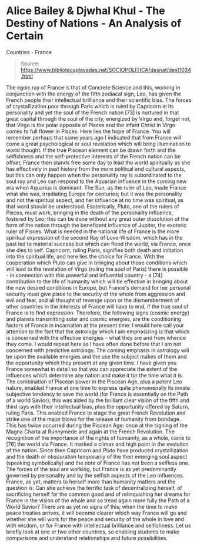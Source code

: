 # Alice Bailey & Djwhal Khul - The Destiny of Nations - An Analysis of Certain
Countries - France

> Source: https://www.bibliotecapleyades.net/SOCIOPOLITICA/desnat/dest1034.html

The egoic ray of France is that of Concrete Science and this, working in conjunction with the energy of the fifth zodiacal sign, Leo, has given the French people their intellectual brilliance and their scientific bias. The forces of crystallization pour through Paris which is ruled by Capricorn in its personality and yet the soul of the French nation [73] is nurtured in that great capital through the soul of the city, energized by Virgo and, forget not, that Virgo is the polar opposite of Pisces and the infant Christ in Virgo comes to full flower in Pisces. Here lies the hope of France. You will remember perhaps that some years ago I indicated that from France will come a great psychological or soul revelation which will bring illumination to world thought. If the true Piscean element can be drawn forth and the selfishness and the self-protective interests of the French nation can be offset, France then stands free some day to lead the world spiritually as she has effectively in past history from the more political and cultural aspects, but this can only happen when the personality ray is subordinated to the soul ray and Leo can respond to the Aquarian influence in the coming new era when Aquarius is dominant. The Sun, as the ruler of Leo, made France what she was, irradiating Europe for centuries; but it was the personality and not the spiritual aspect, and her influence at no time was spiritual, as that word should be understood. Esoterically, Pluto, one of the rulers of Pisces, must work, bringing in the death of the personality influence, fostered by Leo; this can be done without any great outer dissolution of the form of the nation through the beneficent influence of Jupiter, the exoteric ruler of Pisces. What is needed in the national life of France is the more spiritual expression of the second Ray of Love-Wisdom, which has in the past led to material success but which can flood the world, via France, once she dies to self. Capricorn, ruling Paris, signifies both death and initiation into the spiritual life, and here lies the choice for France. With the cooperation which Pluto can give in bringing about those conditions which will lead to the revelation of Virgo (ruling the soul of Paris) there is possible - in connection with this powerful and influential country - a [74] contribution to the life of humanity which will be effective in bringing about the new desired conditions in Europe, but France's demand for her personal security must give place to the security of the whole from aggression and evil and fear, and all thought of revenge upon or the dismemberment of other countries in the interests of France will have to end, if the true soul of France is to find expression.
Therefore, the following signs (cosmic energy) and planets transmitting solar and cosmic energies, are the conditioning factors of France in incarnation at the present time:
I would here call your attention to the fact that the astrology which I am emphasizing is that which is concerned with the effective energies - what they are and from whence they come. I would repeat here as I have often done before that I am not concerned with predictive astrology. The coming emphasis in astrology will be upon the available energies and the use the subject makes of them and the opportunity which they present at any given time.
I have given you France somewhat in detail so that you can appreciate the extent of the influences which determine any nation and make it for the time what it is. The combination of Piscean power in the Piscean Age, plus a potent Leo nature, enabled France at one time to express quite phenomenally its innate subjective tendency to save the world (for France is essentially on the Path of a world Savior); this was aided by the brilliant clear vision of the fifth and third rays with their intellectual bias, plus the opportunity offered by Saturn, ruling Paris. This enabled France to stage the great French Revolution and strike one of the major blows for the release of humanity from bondage. This has twice occurred during the Piscean Age: once at the signing of the Magna Charta at Runnymede and again at the French Revolution. The recognition of the importance of the rights of humanity, as a whole, came to [76] the world via France. It marked a climax and high point in the evolution of the nation. Since then Capricorn and Pluto have produced crystallization and the death or obscuration temporarily of the then emerging soul aspect (speaking symbolically) and the note of France has not been a selfless one. The forces of the soul are working, but France is as yet predominantly governed by personality and by the selfish aspects of the Leo influences. France, as yet, matters to herself more than humanity matters and the question is: Can she achieve the terrific task of decentralizing herself, of sacrificing herself for the common good and of relinquishing her dreams for France in the vision of the whole and so tread again more fully the Path of a World Savior? There are as yet no signs of this; when the time to make peace treaties arrives, it will become clearer which way France will go and whether she will work for the peace and security of the whole in love and with wisdom, or for France with intellectual brilliance and selfishness.
Let us briefly look at one or two other countries, so enabling students to make comparisons and understand relationships and future possibilities.
